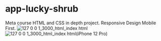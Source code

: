 # app-lucky-shrub
Meta course HTML and CSS in depth project.
Responsive Design Mobile First.
![127 0 0 1_3000_html_index html](https://user-images.githubusercontent.com/89119214/212386878-f4d24272-33b5-410d-9275-498d4a935c74.png)
![127 0 0 1_3000_html_index html(iPhone 12 Pro)](https://user-images.githubusercontent.com/89119214/212386921-c99d5162-9c2d-4a53-82c7-6104857a5fdc.png)
